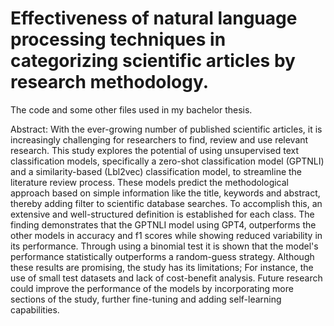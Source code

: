 # Effectiveness of natural language processing techniques in categorizing scientific articles by research methodology.
The code and some other files used in my bachelor thesis. 

Abstract:   With the ever-growing number of published scientific articles, it is increasingly challenging for researchers to find, review and use relevant research. 
This study explores the potential of using unsupervised text classification models, specifically a zero-shot classification model (GPTNLI) and a similarity-based (Lbl2vec) classification model, to streamline the literature review process. 
These models predict the methodological approach based on simple information like the title, keywords and abstract, thereby adding filter to scientific database searches. 
To accomplish this, an extensive and well-structured definition is established for each class. The finding demonstrates that the GPTNLI model using GPT4, 
outperforms the other models in accuracy and f1 scores while showing reduced variability in its performance. Through using a binomial test it is shown that the model's performance statistically outperforms a random-guess strategy. 
Although these results are promising, the study has its limitations; For instance, the use of small test datasets and lack of cost-benefit analysis. 
Future research could improve the performance of the models by incorporating more sections of the study, further fine-tuning and adding self-learning capabilities.  
